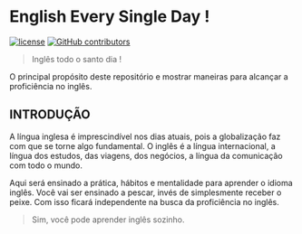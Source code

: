 # English Every Single Day !
[![license](https://img.shields.io/badge/license-MIT-%23923AF4.svg)](/LICENSE)
[![GitHub contributors](https://img.shields.io/badge/contributors-1-%23FF812A.svg)](https://github.com/EduD/english-every-single-day/graphs/contributors)
> Inglês todo o santo dia !

O principal propósito deste repositório e mostrar maneiras para alcançar a proficiência no inglês.

## INTRODUÇÃO
A língua inglesa é imprescindível nos dias atuais, pois a globalização faz com que se torne algo fundamental. O inglês é a língua internacional, a língua dos estudos, das viagens, dos negócios, a língua da comunicação com todo o mundo.

Aqui será ensinado a prática, hábitos e mentalidade para aprender o idioma inglês. Você vai ser ensinado a pescar, invés de simplesmente receber o peixe. Com isso ficará independente na busca da proficiência no inglês.

> Sim, você pode aprender inglês sozinho.
